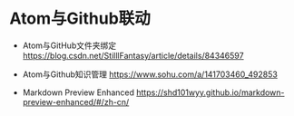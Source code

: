 # Atom与Github联动
- Atom与GitHub文件夹绑定
https://blog.csdn.net/StilllFantasy/article/details/84346597

- Atom与Github知识管理
https://www.sohu.com/a/141703460_492853

- Markdown Preview Enhanced
https://shd101wyy.github.io/markdown-preview-enhanced/#/zh-cn/
